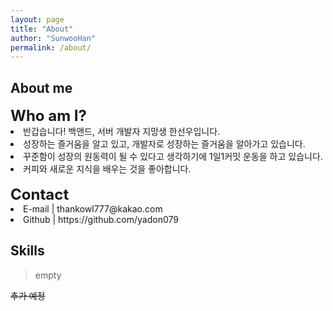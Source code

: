 ```yaml
---
layout: page
title: "About"
author: "SunwooHan"
permalink: /about/
---
```


## About me

<div class="pull-left">
  <span style="font-size:18pt"><b>Who am I?</b></span>
</div>

<div class="pull-right">
  <li>반갑습니다! 백앤드, 서버 개발자 지망생 한선우입니다.</li>
  <li>성장하는 즐거움을 알고 있고, 개발자로 성장하는 즐거움을 알아가고 있습니다.</li>
  <li>꾸준함이 성장의 원동력이 될 수 있다고 생각하기에 1일1커밋 운동을 하고 있습니다.</li>
  <li>커피와 새로운 지식을 배우는 것을 좋아합니다.</li>
</div>
<br/>

<div class="pull-left">
  <span style="font-size:18pt"><b>Contact</b></span>
</div>

<div class="pull-right">
  <li>E-mail | thankowl777@kakao.com</li>
  <li>Github | https://github.com/yadon079</li>
</div>


## Skills

> empty

~~추가 예정~~
